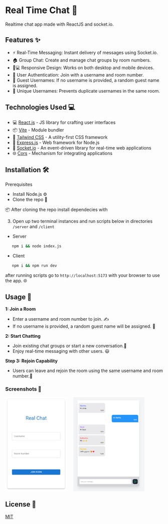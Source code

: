 
# Real Time Chat 💬

Realtime chat app made with ReactJS and socket.io.

## Features ✨

- ⚡ Real-Time Messaging: Instant delivery of messages using Socket.io.
- 🏠 Group Chat: Create and manage chat groups by room numbers.
- 📱💻 Responsive Design: Works on both desktop and mobile devices.
- 🔐 User Authentication: Join with a username and room number.
- 🤖 Guest Usernames: If no username is provided, a random guest name is assigned.
- 🚫 Unique Usernames: Prevents duplicate usernames in the same room.


## Technologies Used 💻


- 💻 [React.js](https://reactjs.org/) - JS library for crafting user interfaces 
- 📦 [Vite](https://vitejs.dev/) - Module bundler 
- 🎨 [Tailwind CSS](https://tailwindcss.com/) - A utility-first CSS framework
- 🚀 [Express.js](https://expressjs.com/) - Web framework for Node.js
- 📡 [Socket.io](https://socket.io/) - An event-driven library for real-time web applications
- 🌐 [Cors](https://www.npmjs.com/package/cors/) - Mechanism for integrating applications



## Installation 🛠️

Prerequisites

- Install Node.js ⚙️
- Clone the repo 🔄

 📦 After cloning the repo install dependecies with

3. Open up two terminal instances and run scripts below in directories `/server` and `/client`

- Server
 ```sh 
    npm i && node index.js
```
- Client
 ```sh 
    npm i && npm run dev
```
after running scripts go to `http://localhost:5173` with your browser to use the app. 🌐

## Usage 🚀

**1: Join a Room**
- Enter a username and room number to join. ✍️
- If no username is provided, a random guest name will be assigned. 🎲

**2: Start Chatting**
- Join existing chat groups or start a new conversation.💬
- Enjoy real-time messaging with other users. 😃

**Step 3: Rejoin Capability**
- Users can leave and rejoin the room using the same username and room number.🔄



### Screenshots 📸

<div style="display: flex; flex-direction: row;">
    <img src="screenshots/home-page.png" alt="Home Page" style="width: 39%; margin-right: 4%;">
    <img src="screenshots/chat-screen.png" alt="Chat Screen" style="width: 45%;">
</div>


## License 📄

[MIT](https://choosealicense.com/licenses/mit/)
